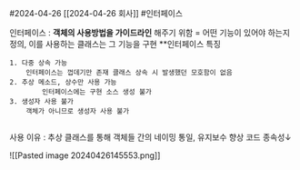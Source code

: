 #2024-04-26 [[2024-04-26 회사]] #인터페이스

 인터페이스 : **객체의 사용방법을 가이드라인** 해주기 위함
 = 어떤 기능이 있어야 하는지 정의, 이를 사용하는 클래스는 그 기능을 구현
**인터페이스 특징
~~~
1. 다중 상속 가능
    인터페이스는 껍데기만 존재 클래스 상속 시 발생했던 모호함이 없음
2. 추상 메소드, 상수만 사용 가능
        인터페이스에는 구현 소스 생성 불가
3. 생성자 사용 불가
    객체가 아니므로 생성자 사용 불가


~~~

 
 사용 이유 : 추상 클래스를 통해 객체들 간의 네이밍 통일, 유지보수 향상
           코드 종속성↓

![[Pasted image 20240426145553.png]]
